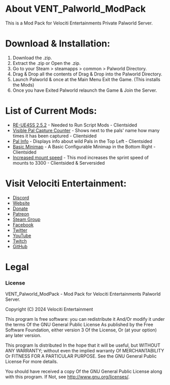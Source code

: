 # About VENT_Palworld_ModPack
This is a Mod Pack for Velociti Entertainments Private Palworld Server.

# Download & Installation:
1) Download the .zip.
2) Extract the .zip or Open the .zip.
3) Go to your Steam > steamapps > common > Palworld Directory.
4) Drag & Drop all the contents of Drag & Drop into the Palworld Directory.
5) Launch Palworld & once at the Main Menu Exit the Game. (This installs the Mods)
6) Once you have Exited Palworld relaunch the Game & Join the Server.

# List of Current Mods:
* [RE-UE4SS 2.5.2]( https://github.com/UE4SS-RE/RE-UE4SS/releases ) - Needed to Run Script Mods - Clientsided
* [Visible Pal Capture Counter]( https://www.nexusmods.com/palworld/mods/190 ) - Shows next to the pals' name how many times it has been captured - Clientsided
* [Pal Info]( https://www.nexusmods.com/palworld/mods/178 ) - Displays info about wild Pals in the Top Left - Clientsided
* [Basic Minimap]( https://www.nexusmods.com/palworld/mods/146 ) - A Basic Configurable Minimap in the Bottom Right - Clientsided
* [Increased mount speed]( https://www.nexusmods.com/palworld/mods/226 ) - This mod increases the sprint speed of mounts to 3300 - Clientsided & Serversided

# Visit Velociti Entertainment:
* [Discord]( https://discord.velocitientertainment.com )
* [Website]( https://velocitientertainment.com )
* [Donate]( https://donate.velocitientertainment.com )
* [Patreon]( https://www.patreon.com/VelocitiEntertainment?fan_landing=true )
* [Steam Group]( https://steamcommunity.com/groups/velocitientertainment )
* [Facebook]( https://facebook.com/VelocitiEntertainment )
* [Twitter]( https://twitter.com/VelocitiEnt )
* [YouTube]( https://youtube.com/user/HumanTree92 )
* [Twitch]( https://twitch.tv/humantree92 )
* [GitHub]( https://github.com/HumanTree92 )

# Legal
### License
VENT_Palworld_ModPack - Mod Pack for Velociti Entertainments Palworld Server.

Copyright (C) 2024 Velociti Entertainment

This program Is free software: you can redistribute it And/Or modify it under the terms Of the GNU General Public License As published by the Free Software Foundation, either version 3 Of the License, Or (at your option) any later version.

This program Is distributed In the hope that it will be useful, but WITHOUT ANY WARRANTY; without even the implied warranty Of MERCHANTABILITY Or FITNESS FOR A PARTICULAR PURPOSE. See the GNU General Public License For more details.

You should have received a copy Of the GNU General Public License along with this program. If Not, see http://www.gnu.org/licenses/.